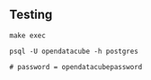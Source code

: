 ## Testing

```
make exec

psql -U opendatacube -h postgres

# password = opendatacubepassword

```
